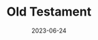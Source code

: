 ---
title: "Old Testament"
type: testament
ascend:
  - New Testament
date: 2023-06-24
hashtag: old-testament
tags:
  - Bible
---